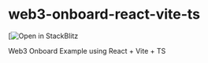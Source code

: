 # web3-onboard-react-vite-ts

[![Open in StackBlitz](https://stackblitz.com/fork/github/blocknative/web3-onboard-react-vite-ts)

Web3 Onboard Example using React + Vite + TS

